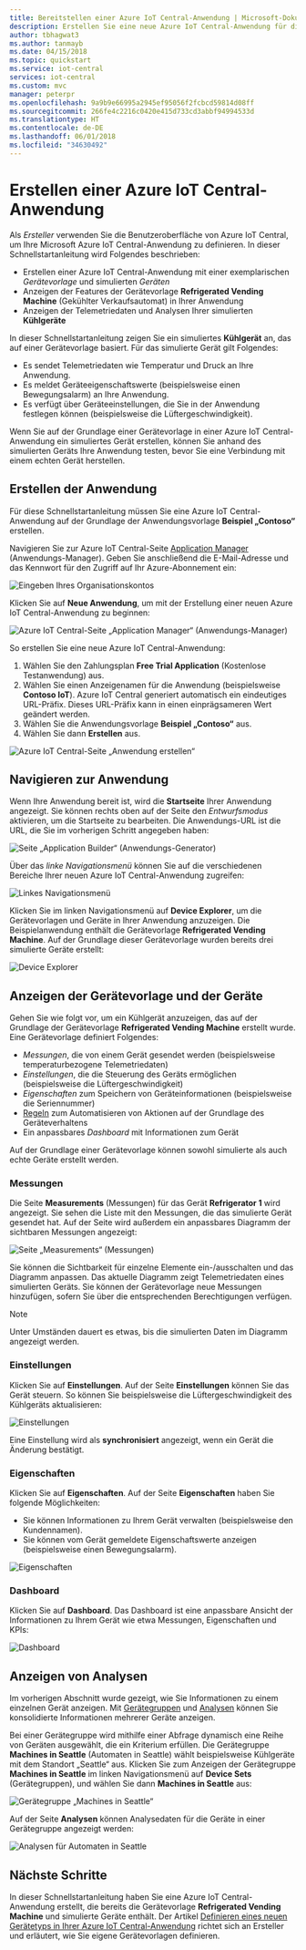 ```yaml
---
title: Bereitstellen einer Azure IoT Central-Anwendung | Microsoft-Dokumentation
description: Erstellen Sie eine neue Azure IoT Central-Anwendung für die Verwaltung gekühlter Verkaufsautomaten. Zeigen Sie die Telemetriedaten an, die von Ihren simulierten Geräten generiert wurden.
author: tbhagwat3
ms.author: tanmayb
ms.date: 04/15/2018
ms.topic: quickstart
ms.service: iot-central
services: iot-central
ms.custom: mvc
manager: peterpr
ms.openlocfilehash: 9a9b9e66995a2945ef95056f2fcbcd59814d08ff
ms.sourcegitcommit: 266fe4c2216c0420e415d733cd3abbf94994533d
ms.translationtype: HT
ms.contentlocale: de-DE
ms.lasthandoff: 06/01/2018
ms.locfileid: "34630492"
---
```

# <a name="create-an-azure-iot-central-application"></a>Erstellen einer Azure IoT Central-Anwendung

Als _Ersteller_ verwenden Sie die Benutzeroberfläche von Azure IoT Central, um Ihre Microsoft Azure IoT Central-Anwendung zu definieren. In dieser Schnellstartanleitung wird Folgendes beschrieben:

- Erstellen einer Azure IoT Central-Anwendung mit einer exemplarischen _Gerätevorlage_ und simulierten _Geräten_
- Anzeigen der Features der Gerätevorlage **Refrigerated Vending Machine** (Gekühlter Verkaufsautomat) in Ihrer Anwendung
- Anzeigen der Telemetriedaten und Analysen Ihrer simulierten **Kühlgeräte**

In dieser Schnellstartanleitung zeigen Sie ein simuliertes **Kühlgerät** an, das auf einer Gerätevorlage basiert. Für das simulierte Gerät gilt Folgendes:

* Es sendet Telemetriedaten wie Temperatur und Druck an Ihre Anwendung.
* Es meldet Geräteeigenschaftswerte (beispielsweise einen Bewegungsalarm) an Ihre Anwendung.
* Es verfügt über Geräteeinstellungen, die Sie in der Anwendung festlegen können (beispielsweise die Lüftergeschwindigkeit).

Wenn Sie auf der Grundlage einer Gerätevorlage in einer Azure IoT Central-Anwendung ein simuliertes Gerät erstellen, können Sie anhand des simulierten Geräts Ihre Anwendung testen, bevor Sie eine Verbindung mit einem echten Gerät herstellen.

## <a name="create-the-application"></a>Erstellen der Anwendung

Für diese Schnellstartanleitung müssen Sie eine Azure IoT Central-Anwendung auf der Grundlage der Anwendungsvorlage **Beispiel „Contoso“** erstellen.

Navigieren Sie zur Azure IoT Central-Seite [Application Manager](https://aka.ms/iotcentral) (Anwendungs-Manager). Geben Sie anschließend die E-Mail-Adresse und das Kennwort für den Zugriff auf Ihr Azure-Abonnement ein:

![Eingeben Ihres Organisationskontos](media/quick-deploy-iot-central/sign-in.png)

Klicken Sie auf **Neue Anwendung**, um mit der Erstellung einer neuen Azure IoT Central-Anwendung zu beginnen:

![Azure IoT Central-Seite „Application Manager“ (Anwendungs-Manager)](media/quick-deploy-iot-central/iotcentralhome.png)

So erstellen Sie eine neue Azure IoT Central-Anwendung:

1. Wählen Sie den Zahlungsplan **Free Trial Application** (Kostenlose Testanwendung) aus.
1. Wählen Sie einen Anzeigenamen für die Anwendung (beispielsweise **Contoso IoT**). Azure IoT Central generiert automatisch ein eindeutiges URL-Präfix. Dieses URL-Präfix kann in einen einprägsameren Wert geändert werden.
1. Wählen Sie die Anwendungsvorlage **Beispiel „Contoso“** aus.
1. Wählen Sie dann **Erstellen** aus.

![Azure IoT Central-Seite „Anwendung erstellen“](media/quick-deploy-iot-central/iotcentralcreate.png)

## <a name="navigate-to-the-application"></a>Navigieren zur Anwendung

Wenn Ihre Anwendung bereit ist, wird die **Startseite** Ihrer Anwendung angezeigt. Sie können rechts oben auf der Seite den _Entwurfsmodus_ aktivieren, um die Startseite zu bearbeiten. Die Anwendungs-URL ist die URL, die Sie im vorherigen Schritt angegeben haben:

![Seite „Application Builder“ (Anwendungs-Generator)](media/quick-deploy-iot-central/apphome.png)

Über das _linke Navigationsmenü_ können Sie auf die verschiedenen Bereiche Ihrer neuen Azure IoT Central-Anwendung zugreifen:

![Linkes Navigationsmenü](media/quick-deploy-iot-central/navbar.png)

Klicken Sie im linken Navigationsmenü auf **Device Explorer**, um die Gerätevorlagen und Geräte in Ihrer Anwendung anzuzeigen. Die Beispielanwendung enthält die Gerätevorlage **Refrigerated Vending Machine**. Auf der Grundlage dieser Gerätevorlage wurden bereits drei simulierte Geräte erstellt:

![Device Explorer](media/quick-deploy-iot-central/deviceexplorer.png)

## <a name="view-the-device-template-and-devices"></a>Anzeigen der Gerätevorlage und der Geräte

Gehen Sie wie folgt vor, um ein Kühlgerät anzuzeigen, das auf der Grundlage der Gerätevorlage **Refrigerated Vending Machine** erstellt wurde. Eine Gerätevorlage definiert Folgendes:

* _Messungen_, die von einem Gerät gesendet werden (beispielsweise temperaturbezogene Telemetriedaten)
* _Einstellungen_, die die Steuerung des Geräts ermöglichen (beispielsweise die Lüftergeschwindigkeit)
* _Eigenschaften_ zum Speichern von Geräteinformationen (beispielsweise die Seriennummer)
* [Regeln](howto-create-telemetry-rules.md) zum Automatisieren von Aktionen auf der Grundlage des Geräteverhaltens
* Ein anpassbares _Dashboard_ mit Informationen zum Gerät

Auf der Grundlage einer Gerätevorlage können sowohl simulierte als auch echte Geräte erstellt werden.

### <a name="measurements"></a>Messungen

Die Seite **Measurements** (Messungen) für das Gerät **Refrigerator 1** wird angezeigt. Sie sehen die Liste mit den Messungen, die das simulierte Gerät gesendet hat. Auf der Seite wird außerdem ein anpassbares Diagramm der sichtbaren Messungen angezeigt:

![Seite „Measurements“ (Messungen)](media/quick-deploy-iot-central/measurements.png)

Sie können die Sichtbarkeit für einzelne Elemente ein-/ausschalten und das Diagramm anpassen. Das aktuelle Diagramm zeigt Telemetriedaten eines simulierten Geräts. Sie können der Gerätevorlage neue Messungen hinzufügen, sofern Sie über die entsprechenden Berechtigungen verfügen.

> [!NOTE]
> Unter Umständen dauert es etwas, bis die simulierten Daten im Diagramm angezeigt werden.

### <a name="settings"></a>Einstellungen

Klicken Sie auf **Einstellungen**. Auf der Seite **Einstellungen** können Sie das Gerät steuern. So können Sie beispielsweise die Lüftergeschwindigkeit des Kühlgeräts aktualisieren:

![Einstellungen](media/quick-deploy-iot-central/settings.png)

Eine Einstellung wird als **synchronisiert** angezeigt, wenn ein Gerät die Änderung bestätigt.

### <a name="properties"></a>Eigenschaften

Klicken Sie auf **Eigenschaften**. Auf der Seite **Eigenschaften** haben Sie folgende Möglichkeiten:

* Sie können Informationen zu Ihrem Gerät verwalten (beispielsweise den Kundennamen).
* Sie können vom Gerät gemeldete Eigenschaftswerte anzeigen (beispielsweise einen Bewegungsalarm).

![Eigenschaften](media/quick-deploy-iot-central/properties.png)

### <a name="dashboard"></a>Dashboard

Klicken Sie auf **Dashboard**. Das Dashboard ist eine anpassbare Ansicht der Informationen zu Ihrem Gerät wie etwa Messungen, Eigenschaften und KPIs:

![Dashboard](media/quick-deploy-iot-central/dashboard.png)

## <a name="view-analytics"></a>Anzeigen von Analysen

Im vorherigen Abschnitt wurde gezeigt, wie Sie Informationen zu einem einzelnen Gerät anzeigen. Mit [Gerätegruppen](howto-use-device-sets.md) und [Analysen](howto-create-analytics.md) können Sie konsolidierte Informationen mehrerer Geräte anzeigen.

Bei einer Gerätegruppe wird mithilfe einer Abfrage dynamisch eine Reihe von Geräten ausgewählt, die ein Kriterium erfüllen. Die Gerätegruppe **Machines in Seattle** (Automaten in Seattle) wählt beispielsweise Kühlgeräte mit dem Standort „Seattle“ aus. Klicken Sie zum Anzeigen der Gerätegruppe **Machines in Seattle** im linken Navigationsmenü auf **Device Sets** (Gerätegruppen), und wählen Sie dann **Machines in Seattle** aus:

![Gerätegruppe „Machines in Seattle“](media/quick-deploy-iot-central/deviceset.png)

Auf der Seite **Analysen** können Analysedaten für die Geräte in einer Gerätegruppe angezeigt werden:

![Analysen für Automaten in Seattle](media/quick-deploy-iot-central/analytics.png)

## <a name="next-steps"></a>Nächste Schritte

In dieser Schnellstartanleitung haben Sie eine Azure IoT Central-Anwendung erstellt, die bereits die Gerätevorlage **Refrigerated Vending Machine** und simulierte Geräte enthält. Der Artikel [Definieren eines neuen Gerätetyps in Ihrer Azure IoT Central-Anwendung](tutorial-define-device-type.md) richtet sich an Ersteller und erläutert, wie Sie eigene Gerätevorlagen definieren.
